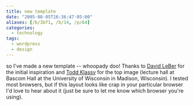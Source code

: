 ```yaml
---
title: new template
date: "2005-08-05T16:36:47-05:00"
aliases: [/b/3bf1, /b/14, /p/64]
categories:
  - technology
tags:
  - wordpress
  - design
---
```


so I've made a new template -- whoopady doo! Thanks to [David LeBer][] for the initial inspiration and [Todd Klassy][]
for the top image (lecture hall at Bascom Hall at the University of Wisconsin in Madison, Wisconsin). I tested most
browsers, but if this layout looks like crap in your particular browser I'd love to hear about it (just be sure to let
me know which browser you're using).

[David LeBer]: http://david.codeferous.com/
[Todd Klassy]: http://www.flickr.com/photos/latitudes/
